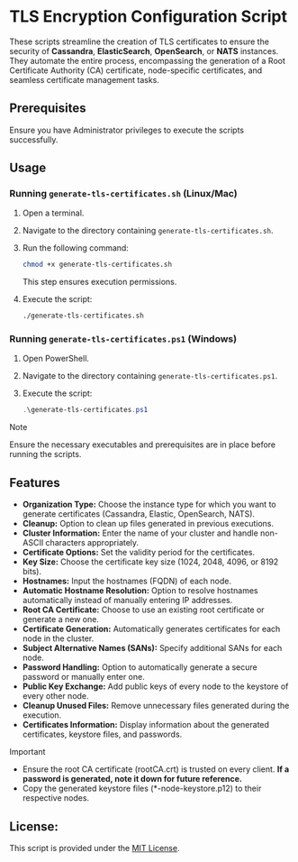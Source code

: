 # TLS Encryption Configuration Script
These scripts streamline the creation of TLS certificates to ensure the security of **Cassandra**, **ElasticSearch**, **OpenSearch**, or **NATS** instances. They automate the entire process, encompassing the generation of a Root Certificate Authority (CA) certificate, node-specific certificates, and seamless certificate management tasks.

## Prerequisites
Ensure you have Administrator privileges to execute the scripts successfully.

## Usage 
### Running `generate-tls-certificates.sh` (Linux/Mac)

1. Open a terminal.
2. Navigate to the directory containing `generate-tls-certificates.sh`.
3. Run the following command:

    ```bash
    chmod +x generate-tls-certificates.sh
    ```

    This step ensures execution permissions.

4. Execute the script:

    ```bash
    ./generate-tls-certificates.sh
    ```

### Running `generate-tls-certificates.ps1` (Windows)

1. Open PowerShell.
2. Navigate to the directory containing `generate-tls-certificates.ps1`.
3. Execute the script:

    ```powershell
    .\generate-tls-certificates.ps1
    ```
    
> [!NOTE]
> Ensure the necessary executables and prerequisites are in place before running the scripts.


## Features
- **Organization Type:** Choose the instance type for which you want to generate certificates (Cassandra, Elastic, OpenSearch, NATS).
- **Cleanup:** Option to clean up files generated in previous executions.
- **Cluster Information:** Enter the name of your cluster and handle non-ASCII characters appropriately.
- **Certificate Options:** Set the validity period for the certificates.
- **Key Size:** Choose the certificate key size (1024, 2048, 4096, or 8192 bits).
- **Hostnames:** Input the hostnames (FQDN) of each node.
- **Automatic Hostname Resolution:** Option to resolve hostnames automatically instead of manually entering IP addresses.
- **Root CA Certificate:** Choose to use an existing root certificate or generate a new one.
- **Certificate Generation:** Automatically generates certificates for each node in the cluster.
- **Subject Alternative Names (SANs):** Specify additional SANs for each node.
- **Password Handling:** Option to automatically generate a secure password or manually enter one.
- **Public Key Exchange:** Add public keys of every node to the keystore of every other node.
- **Cleanup Unused Files:** Remove unnecessary files generated during the execution.
- **Certificates Information:** Display information about the generated certificates, keystore files, and passwords.

> [!IMPORTANT]
> - Ensure the root CA certificate (rootCA.crt) is trusted on every client. **If a password is generated, note it down for future reference.**
> - Copy the generated keystore files (*-node-keystore.p12) to their respective nodes.

## License:
This script is provided under the [MIT License](https://github.com/SkylineCommunications/generate-tls-certificates/blob/main/LICENSE.md).

